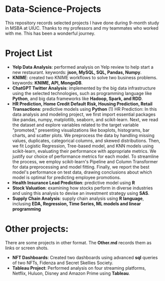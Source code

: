# Data-Science-Projects
This repository records selected projects I have done during 9-month study in MSBA at UIUC. Thanks to my professors and my teammates who worked with me. This has been a wonderful journey.

# Project List
- **Yelp Data Analysis**: performed analysis on Yelp review to help start a new restaurant. keywords: **json, MySQL, SQL, Pandas, Numpy**.
- **KNIME**: created two KNIME workflows to solve two business problems. keywords: **KNIME, API, MongoDB**.
- **ChatGPT Twitter Analysis**: implemented by the big data infrastructure using the selected technologies, such as programming language like **Python**, and big data frameworks like **Hadoop, Spark, and RDD**.
- **HR Prediction, Home Credit Default Risk, Housing Prediction, Retail Transactions**: predictive models using **Python**
  (1) HR Prediction: In this data analysis and modeling project, we first import essential packages like pandas, numpy, matplotlib, seaborn, and scikit-learn. Next, we read the dataset and explore variables related to the target variable "promoted," presenting visualizations like boxplots, histograms, bar charts, and scatter plots. We preprocess the data by handling missing values, duplicates, categorical columns, and skewed distributions. Then, we fit Logistic Regression, Tree-based model, and KNN models using scikit-learn, evaluating their performance with appropriate metrics. We justify our choice of performance metrics for each model. To streamline the process, we employ scikit-learn's Pipeline and Column Transformer for data preprocessing and model fitting. Finally, we report the best model's performance on test data, drawing conclusions about which model is optimal for predicting employee promotions.
- **Health Insurance Lead Prediction**: predictive model using **R**
- **Stock Valuation**: examining how stocks perform in diverse industries and using this analysis to devise an investment strategy using **SAS**.
- **Supply Chain Analysis**: supply chain analysis using **R language**, inclusing **EDA, Regression, Time Series, ML models and linear programming**

# Other projects:
There are some projects in other format. The **Other.md** records them as links or screen shots.
- **NFT Dashboards**: Created two dashboards using advanced **sql** queries of two NFTs, Fidenza and Secret Skellies Society. 
- **Tableau Project**: Performed analysis on four streaming platforms, Netflix, Huluon, Disney and Amazon Prime using **Tableau**.
